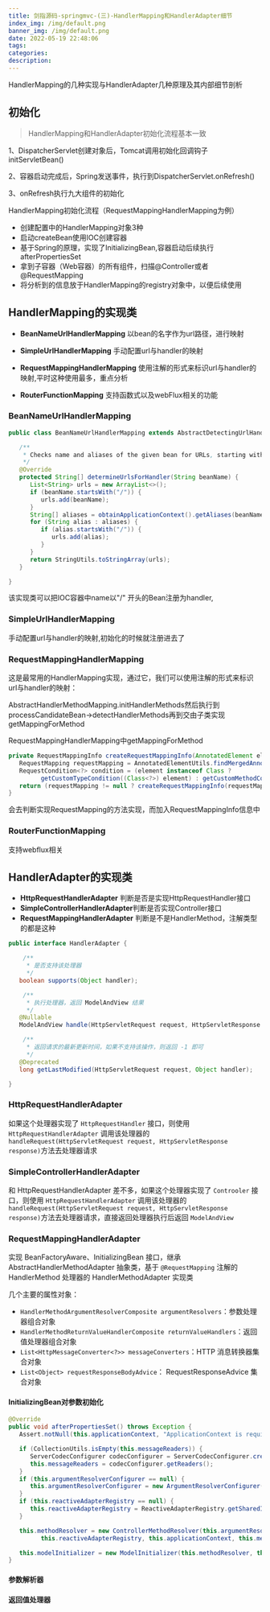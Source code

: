 ```yaml
---
title: 剑指源码-springmvc-(三)-HandlerMapping和HandlerAdapter细节
index_img: /img/default.png
banner_img: /img/default.png
date: 2022-05-19 22:48:06
tags:
categories:
description:
---
```


HandlerMapping的几种实现与HandlerAdapter几种原理及其内部细节剖析

<!-- more -->

## 初始化

> HandlerMapping和HandlerAdapter初始化流程基本一致

1、DispatcherServlet创建对象后，Tomcat调用初始化回调钩子initServletBean()

2、容器启动完成后，Spring发送事件，执行到DispatcherServlet.onRefresh()

3、onRefresh执行九大组件的初始化



HandlerMapping初始化流程（RequestMappingHandlerMapping为例）

- 创建配置中的HandlerMapping对象3种
- 启动createBean使用IOC创建容器
- 基于Spring的原理，实现了InitializingBean,容器启动后续执行afterPropertiesSet
- 拿到子容器（Web容器）的所有组件，扫描@Controller或者@RequestMapping
- 将分析到的信息放于HandlerMapping的registry对象中，以便后续使用



## HandlerMapping的实现类

- **BeanNameUrlHandlerMapping**  以bean的名字作为url路径，进行映射

- **SimpleUrlHandlerMapping** 手动配置url与handler的映射

- **RequestMappingHandlerMapping** 使用注解的形式来标识url与handler的映射,平时这种使用最多，重点分析

- **RouterFunctionMapping**  支持函数式以及webFlux相关的功能

  

### **BeanNameUrlHandlerMapping**  

```java
public class BeanNameUrlHandlerMapping extends AbstractDetectingUrlHandlerMapping {

   /**
    * Checks name and aliases of the given bean for URLs, starting with "/".
    */
   @Override
   protected String[] determineUrlsForHandler(String beanName) {
      List<String> urls = new ArrayList<>();
      if (beanName.startsWith("/")) {
         urls.add(beanName);
      }
      String[] aliases = obtainApplicationContext().getAliases(beanName);
      for (String alias : aliases) {
         if (alias.startsWith("/")) {
            urls.add(alias);
         }
      }
      return StringUtils.toStringArray(urls);
   }

}
```

该实现类可以把IOC容器中name以"/" 开头的Bean注册为handler,

### SimpleUrlHandlerMapping

手动配置url与handler的映射,初始化的时候就注册进去了

### RequestMappingHandlerMapping

这是最常用的HandlerMapping实现，通过它，我们可以使用注解的形式来标识url与handler的映射：

 AbstractHandlerMethodMapping.initHandlerMethods然后执行到 processCandidateBean->detectHandlerMethods再到交由子类实现getMappingForMethod

RequestMappingHandlerMapping中getMappingForMethod

```java
private RequestMappingInfo createRequestMappingInfo(AnnotatedElement element) {
   RequestMapping requestMapping = AnnotatedElementUtils.findMergedAnnotation(element, RequestMapping.class);
   RequestCondition<?> condition = (element instanceof Class ?
         getCustomTypeCondition((Class<?>) element) : getCustomMethodCondition((Method) element));
   return (requestMapping != null ? createRequestMappingInfo(requestMapping, condition) : null);
}
```

会去判断实现RequestMapping的方法实现，而加入RequestMappingInfo信息中

### RouterFunctionMapping

支持webflux相关

## HandlerAdapter的实现类

- **HttpRequestHandlerAdapter** 判断是否是实现HttpRequestHandler接口
- **SimpleControllerHandlerAdapter**判断是否实现Controller接口
- **RequestMappingHandlerAdapter** 判断是不是HandlerMethod，注解类型的都是这种


```java
public interface HandlerAdapter {

	/**
	 * 是否支持该处理器
	 */
   boolean supports(Object handler);

	/**
	 * 执行处理器，返回 ModelAndView 结果
	 */
   @Nullable
   ModelAndView handle(HttpServletRequest request, HttpServletResponse response, Object handler) throws Exception;

	/**
	 * 返回请求的最新更新时间，如果不支持该操作，则返回 -1 即可
	 */
   @Deprecated
   long getLastModified(HttpServletRequest request, Object handler);

}
```

### HttpRequestHandlerAdapter

如果这个处理器实现了 `HttpRequestHandler` 接口，则使用 `HttpRequestHandlerAdapter` 调用该处理器的 `handleRequest(HttpServletRequest request, HttpServletResponse response)`方法去处理器请求

### SimpleControllerHandlerAdapter

和 HttpRequestHandlerAdapter 差不多，如果这个处理器实现了 `Controoler` 接口，则使用 `HttpRequestHandlerAdapter` 调用该处理器的 `handleRequest(HttpServletRequest request, HttpServletResponse response)`方法去处理器请求，直接返回处理器执行后返回 `ModelAndView`

### RequestMappingHandlerAdapter

实现 BeanFactoryAware、InitializingBean 接口，继承 AbstractHandlerMethodAdapter 抽象类，基于 `@RequestMapping` 注解的 HandlerMethod 处理器的 HandlerMethodAdapter 实现类

几个主要的属性对象：

- `HandlerMethodArgumentResolverComposite argumentResolvers`：参数处理器组合对象
- `HandlerMethodReturnValueHandlerComposite returnValueHandlers`：返回值处理器组合对象
- `List<HttpMessageConverter<?>> messageConverters`：HTTP 消息转换器集合对象
- `List<Object> requestResponseBodyAdvice`： RequestResponseAdvice 集合对象

#### InitializingBean对参数初始化

```java
@Override
public void afterPropertiesSet() throws Exception {
   Assert.notNull(this.applicationContext, "ApplicationContext is required");

   if (CollectionUtils.isEmpty(this.messageReaders)) {
      ServerCodecConfigurer codecConfigurer = ServerCodecConfigurer.create();
      this.messageReaders = codecConfigurer.getReaders();
   }
   if (this.argumentResolverConfigurer == null) {
      this.argumentResolverConfigurer = new ArgumentResolverConfigurer();
   }
   if (this.reactiveAdapterRegistry == null) {
      this.reactiveAdapterRegistry = ReactiveAdapterRegistry.getSharedInstance();
   }

   this.methodResolver = new ControllerMethodResolver(this.argumentResolverConfigurer,
         this.reactiveAdapterRegistry, this.applicationContext, this.messageReaders);

   this.modelInitializer = new ModelInitializer(this.methodResolver, this.reactiveAdapterRegistry);
}
```

#### 参数解析器

#### 返回值处理器








